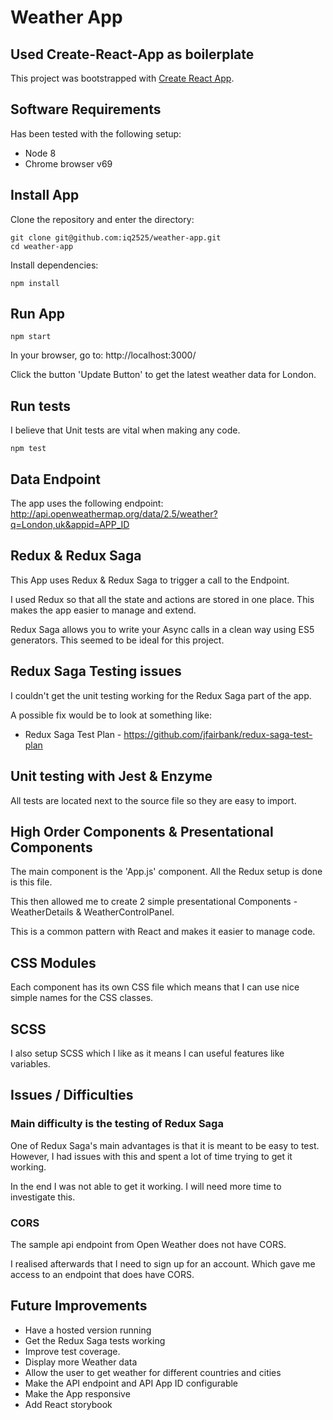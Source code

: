 # Weather App

## Used Create-React-App as boilerplate
This project was bootstrapped with [Create React App](https://github.com/facebook/create-react-app).

## Software Requirements
Has been tested with the following setup:
* Node 8
* Chrome browser v69

## Install App
Clone the repository and enter the directory:
```
git clone git@github.com:iq2525/weather-app.git
cd weather-app
``` 

Install dependencies:
```
npm install
```

## Run App
```
npm start
```

In your browser, go to: http://localhost:3000/

Click the button 'Update Button' to get the latest weather data for London.

## Run tests
I believe that Unit tests are vital when making any code.

```
npm test
```

## Data Endpoint

The app uses the following endpoint:
http://api.openweathermap.org/data/2.5/weather?q=London,uk&appid=APP_ID

## Redux & Redux Saga

This App uses Redux & Redux Saga to trigger a call to the Endpoint.

I used Redux so that all the state and actions are stored in one place.  This makes the app easier to manage and extend.

Redux Saga allows you to write your Async calls in a clean way using ES5 generators.  This seemed to be ideal for this project.

## Redux Saga Testing issues

I couldn't get the unit testing working for the Redux Saga part of the app.

A possible fix would be to look at something like:
* Redux Saga Test Plan - https://github.com/jfairbank/redux-saga-test-plan

## Unit testing with Jest & Enzyme

All tests are located next to the source file so they are easy to import.

## High Order Components & Presentational Components

The main component is the 'App.js' component.  All the Redux setup is done is this file.

This then allowed me to create 2 simple presentational Components - WeatherDetails & WeatherControlPanel.

This is a common pattern with React and makes it easier to manage code.

## CSS Modules

Each component has its own CSS file which means that I can use nice simple names for the CSS classes.


## SCSS

I also setup SCSS which I like as it means I can useful features like variables.

## Issues / Difficulties

### Main difficulty is the testing of Redux Saga

One of Redux Saga's main advantages is that it is meant to be easy to test.  However, I had issues with this and spent a lot of time trying to get it working.

In the end I was not able to get it working.  I will need more time to investigate this.

### CORS

The sample api endpoint from Open Weather does not have CORS.  

I realised afterwards that I need to sign up for an account.  Which gave me access to an endpoint that does have CORS.

## Future Improvements

* Have a hosted version running
* Get the Redux Saga tests working
* Improve test coverage.
* Display more Weather data
* Allow the user to get weather for different countries and cities
* Make the API endpoint and API App ID configurable
* Make the App responsive
* Add React storybook
